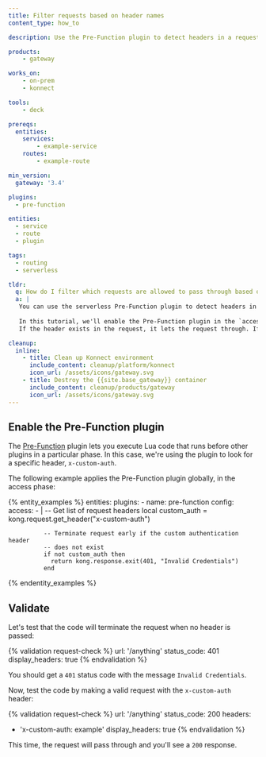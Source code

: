 ```yaml
---
title: Filter requests based on header names
content_type: how_to

description: Use the Pre-Function plugin to detect headers in a request, and either let the request through or terminate it. 

products:
    - gateway

works_on:
    - on-prem
    - konnect

tools:
    - deck

prereqs:
  entities:
    services:
        - example-service
    routes:
        - example-route

min_version:
  gateway: '3.4'

plugins:
  - pre-function

entities:
  - service
  - route
  - plugin

tags:
  - routing
  - serverless

tldr:
  q: How do I filter which requests are allowed to pass through based on the presence of a header?
  a: |
   You can use the serverless Pre-Function plugin to detect headers in a request, and either let the request through or terminate it. 
   
   In this tutorial, we'll enable the Pre-Function plugin in the `access` phase, where it will look for a request with the header `X-Custom-Auth`.
   If the header exists in the request, it lets the request through. If the header doesn’t exist, it terminates the request early.

cleanup:
  inline:
    - title: Clean up Konnect environment
      include_content: cleanup/platform/konnect
      icon_url: /assets/icons/gateway.svg
    - title: Destroy the {{site.base_gateway}} container
      include_content: cleanup/products/gateway
      icon_url: /assets/icons/gateway.svg
---
```


## Enable the Pre-Function plugin

The [Pre-Function](/plugins/pre-function/) plugin lets you execute Lua code that runs before other plugins in a particular phase. In this case, we're using the plugin to look for a specific header, `x-custom-auth`. 

The following example applies the Pre-Function plugin globally, in the access phase:

{% entity_examples %}
entities:
  plugins:
    - name: pre-function
      config:
        access:
          - |
              -- Get list of request headers
              local custom_auth = kong.request.get_header("x-custom-auth")

              -- Terminate request early if the custom authentication header
              -- does not exist
              if not custom_auth then
                return kong.response.exit(401, "Invalid Credentials")
              end
{% endentity_examples %}

## Validate

Let's test that the code will terminate the request when no header is passed:

{% validation request-check %}
url: '/anything'
status_code: 401
display_headers: true
{% endvalidation %}

You should get a `401` status code with the message `Invalid Credentials`.

Now, test the code by making a valid request with the `x-custom-auth` header:

{% validation request-check %}
url: '/anything'
status_code: 200
headers:
- 'x-custom-auth: example'
display_headers: true
{% endvalidation %}

This time, the request will pass through and you'll see a `200` response. 